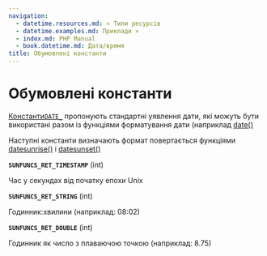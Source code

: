 ```yaml
---
navigation:
  - datetime.resources.md: « Типи ресурсів
  - datetime.examples.md: Приклади »
  - index.md: PHP Manual
  - book.datetime.md: Дата/время
title: Обумовлені константи
---
```

# Обумовлені константи

[Константи`DATE_`](class.datetimeinterface.html#datetime.constants.types) пропонують стандартні уявлення дати, які можуть бути використані разом із функціями форматування дати (наприклад [date()](function.date.md)

Наступні константи визначають формат повертається функціями [datesunrise()](function.date-sunrise.html) і [datesunset()](function.date-sunset.html)

**`SUNFUNCS_RET_TIMESTAMP`** (int)

Час у секундах від початку епохи Unix

**`SUNFUNCS_RET_STRING`** (int)

Годинник:хвилини (наприклад: 08:02)

**`SUNFUNCS_RET_DOUBLE`** (int)

Годинник як число з плаваючою точкою (наприклад: 8.75)
